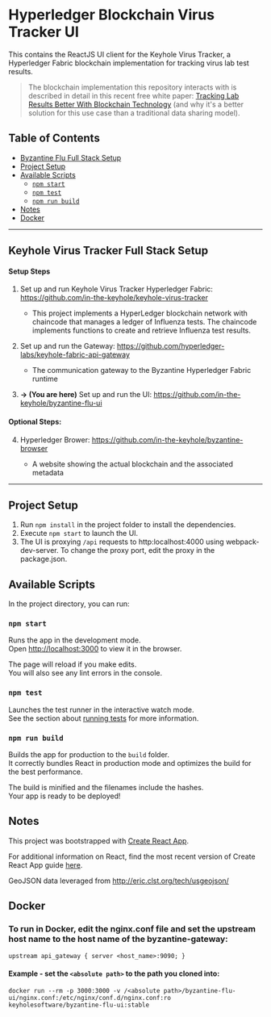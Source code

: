 # Hyperledger Blockchain Virus Tracker UI 

This contains the ReactJS UI client for the Keyhole Virus Tracker, a Hyperledger Fabric blockchain implementation for tracking virus lab test results.

> The blockchain implementation this repository interacts with is described in detail in this recent free white paper: [Tracking Lab Results Better With Blockchain Technology](https://keyholesoftware.com/company/creations/white-papers/blockchain-virus-tracker/) (and why it's a better solution for this use case than a traditional data sharing model).

## Table of Contents

- [Byzantine Flu Full Stack Setup](#keyhole-virus-tracker-full-stack-setup)
- [Project Setup](#project-setup)
- [Available Scripts](#available-scripts)
  - [`npm start`](#npm-start)
  - [`npm test`](#npm-test)
  - [`npm run build`](#npm-run-build)
- [Notes](#notes)
- [Docker](docker)


----
## Keyhole Virus Tracker Full Stack Setup

#### Setup Steps
1. Set up and run Keyhole Virus Tracker Hyperledger Fabric:  https://github.com/in-the-keyhole/keyhole-virus-tracker

    
    - This project implements a HyperLedger blockchain network with chaincode that manages a ledger of Influenza tests. The chaincode implements functions to create and retrieve Influenza test results.

2. Set up and run the Gateway:  https://github.com/hyperledger-labs/keyhole-fabric-api-gateway
    - The communication gateway to the Byzantine Hyperledger Fabric runtime

3. **-> (You are here)** Set up and run the UI:  https://github.com/in-the-keyhole/byzantine-flu-ui


#### Optional Steps:
4. Hyperledger Brower:  https://github.com/in-the-keyhole/byzantine-browser

    - A website showing the actual blockchain and the associated metadata 
-----

## Project Setup

1. Run `npm install` in the project folder to install the dependencies.<br>
2. Execute `npm start` to launch the UI.<br>
3. The UI is proxying `/api` requests to http:localhost:4000 using webpack-dev-server. To change the proxy port, edit the proxy in the package.json.

## Available Scripts

In the project directory, you can run:

### `npm start`

Runs the app in the development mode.<br>
Open [http://localhost:3000](http://localhost:3000) to view it in the browser.

The page will reload if you make edits.<br>
You will also see any lint errors in the console.

### `npm test`

Launches the test runner in the interactive watch mode.<br>
See the section about [running tests](#running-tests) for more information.

### `npm run build`

Builds the app for production to the `build` folder.<br>
It correctly bundles React in production mode and optimizes the build for the best performance.

The build is minified and the filenames include the hashes.<br>
Your app is ready to be deployed!

## Notes

This project was bootstrapped with [Create React App](https://github.com/facebookincubator/create-react-app).

For additional information on React, find the most recent version of Create React App guide [here](https://github.com/facebookincubator/create-react-app/blob/master/packages/react-scripts/template/README.md).

GeoJSON data leveraged from http://eric.clst.org/tech/usgeojson/

## Docker

### To run in Docker, edit the nginx.conf file and set the upstream host name to the host name of the byzantine-gateway:

`upstream api_gateway {
    server <host_name>:9090;
}`

#### Example - set the `<absolute path>` to the path you cloned into:
`docker run --rm -p 3000:3000 -v /<absolute path>/byzantine-flu-ui/nginx.conf:/etc/nginx/conf.d/nginx.conf:ro keyholesoftware/byzantine-flu-ui:stable`
